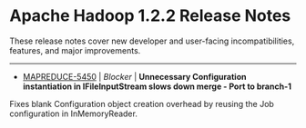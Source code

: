 
<!---
# Licensed to the Apache Software Foundation (ASF) under one
# or more contributor license agreements.  See the NOTICE file
# distributed with this work for additional information
# regarding copyright ownership.  The ASF licenses this file
# to you under the Apache License, Version 2.0 (the
# "License"); you may not use this file except in compliance
# with the License.  You may obtain a copy of the License at
#
#     http://www.apache.org/licenses/LICENSE-2.0
#
# Unless required by applicable law or agreed to in writing, software
# distributed under the License is distributed on an "AS IS" BASIS,
# WITHOUT WARRANTIES OR CONDITIONS OF ANY KIND, either express or implied.
# See the License for the specific language governing permissions and
# limitations under the License.
-->
# Apache Hadoop  1.2.2 Release Notes

These release notes cover new developer and user-facing incompatibilities, features, and major improvements.


---

* [MAPREDUCE-5450](https://issues.apache.org/jira/browse/MAPREDUCE-5450) | *Blocker* | **Unnecessary Configuration instantiation in IFileInputStream slows down merge - Port to branch-1**

Fixes blank Configuration object creation overhead by reusing the Job configuration in InMemoryReader.




